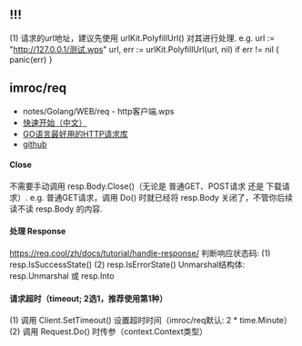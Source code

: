 ## !!!
(1) 请求的url地址，建议先使用 urlKit.PolyfillUrl() 对其进行处理.
e.g.
    url := "http://127.0.0.1/测试.wps"
    url, err := urlKit.PolyfillUrl(url, nil)
    if err != nil {
        panic(err)
    }

## imroc/req
- notes/Golang/WEB/req - http客户端.wps
- [快速开始（中文）](https://req.cool/zh/docs/prologue/quickstart/)
- [GO语言最好用的HTTP请求库](https://www.bilibili.com/video/BV1Mu4y197dA/)
- [github](https://github.com/imroc/req)

#### Close
不需要手动调用 resp.Body.Close()（无论是 普通GET、POST请求 还是 下载请求）.
e.g.
    普通GET请求，调用 Do() 时就已经将 resp.Body 关闭了，不管你后续读不读 resp.Body 的内容.

#### 处理 Response
https://req.cool/zh/docs/tutorial/handle-response/
判断响应状态码:
(1) resp.IsSuccessState()
(2) resp.IsErrorState()
Unmarshal结构体: resp.Unmarshal 或 resp.Into

#### 请求超时（timeout; 2选1，推荐使用第1种）
(1) 调用 Client.SetTimeout() 设置超时时间（imroc/req默认: 2 * time.Minute）
(2) 调用 Request.Do() 时传参（context.Context类型）
